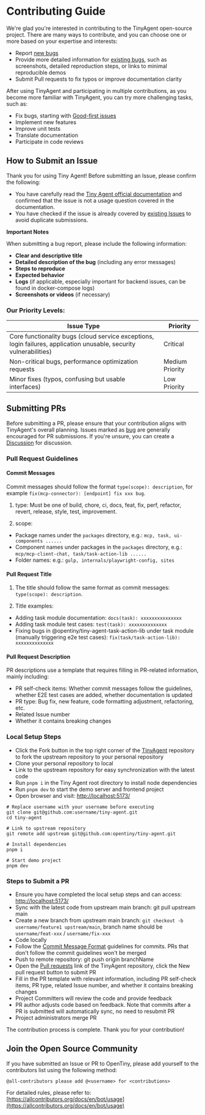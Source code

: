 # Contributing Guide

We're glad you're interested in contributing to the TinyAgent open-source project. There are many ways to contribute, and you can choose one or more based on your expertise and interests:

- Report [new bugs](https://github.com/opentiny/tiny-agent/issues/new?template=bug-report.yml)
- Provide more detailed information for [existing bugs](https://github.com/opentiny/tiny-agent/labels/bug), such as screenshots, detailed reproduction steps, or links to minimal reproducible demos
- Submit Pull requests to fix typos or improve documentation clarity

After using TinyAgent and participating in multiple contributions, as you become more familiar with TinyAgent, you can try more challenging tasks, such as:

- Fix bugs, starting with [Good-first issues](https://github.com/opentiny/tiny-agent/labels/good%20first%20issue)
- Implement new features
- Improve unit tests
- Translate documentation
- Participate in code reviews

## How to Submit an Issue

Thank you for using Tiny Agent! Before submitting an Issue, please confirm the following:

- You have carefully read the [Tiny Agent official documentation](https://opentiny.github.io/tiny-agent) and confirmed that the issue is not a usage question covered in the documentation.
- You have checked if the issue is already covered by [existing Issues](https://github.com/opentiny/tiny-agent/issues) to avoid duplicate submissions.

**Important Notes**

When submitting a bug report, please include the following information:

- **Clear and descriptive title**
- **Detailed description of the bug** (including any error messages)
- **Steps to reproduce**
- **Expected behavior**
- **Logs** (if applicable, especially important for backend issues, can be found in docker-compose logs)
- **Screenshots or videos** (if necessary)

### Our Priority Levels:

| **Issue Type**                                                | **Priority**                |
| ------------------------------------------------------------ | -------------------------- |
| Core functionality bugs (cloud service exceptions, login failures, application unusable, security vulnerabilities) | Critical                   |
| Non-critical bugs, performance optimization requests         | Medium Priority            |
| Minor fixes (typos, confusing but usable interfaces)         | Low Priority               |

## Submitting PRs

Before submitting a PR, please ensure that your contribution aligns with TinyAgent's overall planning. Issues marked as [bug](https://github.com/opentiny/tiny-agent/labels/bug) are generally encouraged for PR submissions. If you're unsure, you can create a [Discussion](https://github.com/opentiny/tiny-agent/discussions) for discussion.

### Pull Request Guidelines

#### Commit Messages

Commit messages should follow the format `type(scope): description`, for example `fix(mcp-connector): [endpoint] fix xxx bug`.

1. type: Must be one of build, chore, ci, docs, feat, fix, perf, refactor, revert, release, style, test, improvement.

2. scope:

- Package names under the `packages` directory, e.g.: `mcp, task, ui-components ......`
- Component names under packages in the `packages` directory, e.g.: `mcp/mcp-client-chat, task/task-action-lib ......`
- Folder names: e.g.: `gulp, internals/playwright-config, sites`

#### Pull Request Title

1. The title should follow the same format as commit messages: `type(scope): description`.

2. Title examples:

- Adding task module documentation: `docs(task): xxxxxxxxxxxxxxx`
- Adding task module test cases: `test(task): xxxxxxxxxxxxxx`
- Fixing bugs in @opentiny/tiny-agent-task-action-lib under task module (manually triggering e2e test cases): `fix(task/task-action-lib): xxxxxxxxxxxxxx`

#### Pull Request Description

PR descriptions use a template that requires filling in PR-related information, mainly including:

- PR self-check items: Whether commit messages follow the guidelines, whether E2E test cases are added, whether documentation is updated
- PR type: Bug fix, new feature, code formatting adjustment, refactoring, etc.
- Related Issue number
- Whether it contains breaking changes

### Local Setup Steps

- Click the Fork button in the top right corner of the [TinyAgent](https://github.com/opentiny/tiny-agent) repository to fork the upstream repository to your personal repository
- Clone your personal repository to local
- Link to the upstream repository for easy synchronization with the latest code
- Run `pnpm i` in the Tiny Agent root directory to install node dependencies
- Run `pnpm dev` to start the demo server and frontend project
- Open browser and visit: [http://localhost:5173/](http://localhost:5173/)

```shell
# Replace username with your username before executing
git clone git@github.com:username/tiny-agent.git
cd tiny-agent

# Link to upstream repository
git remote add upstream git@github.com:opentiny/tiny-agent.git

# Install dependencies
pnpm i

# Start demo project
pnpm dev
```

### Steps to Submit a PR

- Ensure you have completed the local setup steps and can access: [http://localhost:5173/](http://localhost:5173/)
- Sync with the latest code from upstream main branch: git pull upstream main
- Create a new branch from upstream main branch: `git checkout -b username/feature1 upstream/main`, branch name should be `username/feat-xxx` / `username/fix-xxx`
- Code locally
- Follow the [Commit Message Format](https://www.conventionalcommits.org/zh-hans/v1.0.0/) guidelines for commits. PRs that don't follow the commit guidelines won't be merged
- Push to remote repository: git push origin branchName
- Open the [Pull requests](https://github.com/opentiny/tiny-agent/pulls) link of the TinyAgent repository, click the New pull request button to submit PR
- Fill in the PR template with relevant information, including PR self-check items, PR type, related Issue number, and whether it contains breaking changes
- Project Committers will review the code and provide feedback
- PR author adjusts code based on feedback. Note that commits after a PR is submitted will automatically sync, no need to resubmit PR
- Project administrators merge PR

The contribution process is complete. Thank you for your contribution!

## Join the Open Source Community

If you have submitted an Issue or PR to OpenTiny, please add yourself to the contributors list using the following method:

```
@all-contributors please add @<username> for <contributions>
```

For detailed rules, please refer to: [https://allcontributors.org/docs/en/bot/usage](https://allcontributors.org/docs/en/bot/usage) 